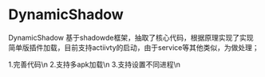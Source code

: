# DynamicShadow
DynamicShadow
基于shadowde框架，抽取了核心代码，根据原理实现了实现简单版插件加载，目前支持actiivty的启动，由于service等其他类似，为做处理；

1.完善代码\n
2.支持多apk加载\n
3.支持设置不同进程\n
